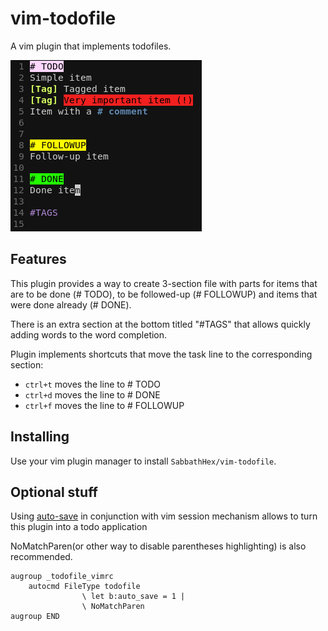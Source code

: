 # vim-todofile

A vim plugin that implements todofiles.

![screenshot](https://raw.githubusercontent.com/SabbathHex/vim-todofile/master/sample.png)

## Features

This plugin provides a way to create 3-section file with parts for items that are to be done (# TODO), to be followed-up (# FOLLOWUP) and items that were done already (# DONE).

There is an extra section at the bottom titled "#TAGS" that allows quickly adding words to the word completion.

Plugin implements shortcuts that move the task line to the corresponding section:

* `ctrl+t` moves the line to # TODO
* `ctrl+d` moves the line to # DONE
* `ctrl+f` moves the line to # FOLLOWUP


## Installing

Use your vim plugin manager to install `SabbathHex/vim-todofile`.

## Optional stuff

Using [auto-save](https://github.com/907th/vim-auto-save) in conjunction with vim session mechanism allows to turn this plugin into a todo application

NoMatchParen(or other way to disable parentheses highlighting) is also recommended.

	augroup _todofile_vimrc
		autocmd FileType todofile
					\ let b:auto_save = 1 |
					\ NoMatchParen
	augroup END
